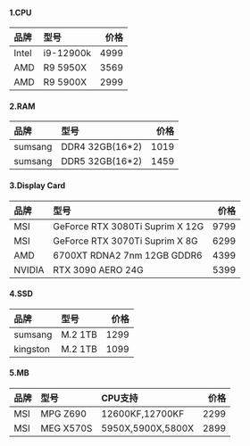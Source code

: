 
#### 1.CPU
| 品牌  | 型号      | 价格 |
|:------|:----------|-----:|
| Intel | i9-12900k | 4999 |
| AMD   | R9 5950X  | 3569 |
| AMD   | R9 5900X  | 2999 |

#### 2.RAM
| 品牌    | 型号            | 价格 |
|:--------|:----------------|-----:|
| sumsang | DDR4 32GB(16*2) | 1019 |
| sumsang | DDR5 32GB(16*2) | 1459 |

#### 3.Display Card
| 品牌   | 型号                            | 价格 |
|:-------|:--------------------------------|-----:|
| MSI    | GeForce RTX 3080Ti Suprim X 12G | 9799 |
| MSI    | GeForce RTX 3070Ti Suprim X 8G  | 6299 |
| AMD    | 6700XT RDNA2 7nm 12GB GDDR6     | 4399 |
| NVIDIA | RTX 3090 AERO 24G               | 5399 |

#### 4.SSD
| 品牌     | 型号    | 价格 |
|:---------|:--------|-----:|
| sumsang  | M.2 1TB | 1299 |
| kingston | M.2 1TB | 1099 |

#### 5.MB
| 品牌 | 型号      | CPU支持           | 价格 |
|:-----|:----------|:------------------|-----:|
| MSI  | MPG Z690  | 12600KF,12700KF   | 2299 |
| MSI  | MEG X570S | 5950X,5900X,5800X | 2899 |
